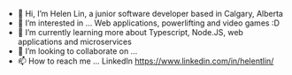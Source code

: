 - 👋 Hi, I’m Helen Lin, a junior software developer based in Calgary, Alberta
- 👀 I’m interested in ... Web applications, powerlifting and video games :D 
- 🌱 I’m currently learning more about Typescript, Node.JS, web applications and microservices
- 💞️ I’m looking to collaborate on ...
- 📫 How to reach me ... LinkedIn https://www.linkedin.com/in/helentlin/
